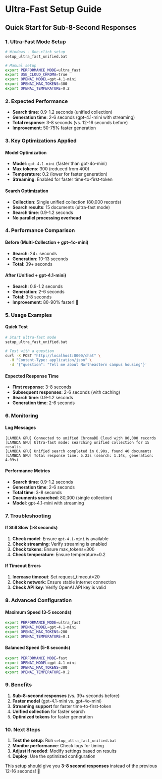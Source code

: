 # Ultra-Fast Setup Guide

## Quick Start for Sub-8-Second Responses

### 1. Ultra-Fast Mode Setup
```bash
# Windows - One-click setup
setup_ultra_fast_unified.bat

# Manual setup
export PERFORMANCE_MODE=ultra_fast
export USE_CLOUD_CHROMA=true
export OPENAI_MODEL=gpt-4.1-mini
export OPENAI_MAX_TOKENS=300
export OPENAI_TEMPERATURE=0.2
```

### 2. Expected Performance
- **Search time**: 0.9-1.2 seconds (unified collection)
- **Generation time**: 2-6 seconds (gpt-4.1-mini with streaming)
- **Total response**: 3-8 seconds (vs. 12-16 seconds before)
- **Improvement**: 50-75% faster generation

### 3. Key Optimizations Applied

#### Model Optimization
- **Model**: `gpt-4.1-mini` (faster than gpt-4o-mini)
- **Max tokens**: 300 (reduced from 400)
- **Temperature**: 0.2 (lower for faster generation)
- **Streaming**: Enabled for faster time-to-first-token

#### Search Optimization
- **Collection**: Single unified collection (80,000 records)
- **Search results**: 15 documents (ultra-fast mode)
- **Search time**: 0.9-1.2 seconds
- **No parallel processing overhead**

### 4. Performance Comparison

#### Before (Multi-Collection + gpt-4o-mini)
- **Search**: 24+ seconds
- **Generation**: 10-13 seconds
- **Total**: 39+ seconds

#### After (Unified + gpt-4.1-mini)
- **Search**: 0.9-1.2 seconds
- **Generation**: 2-6 seconds
- **Total**: 3-8 seconds
- **Improvement**: 80-90% faster! 🚀

### 5. Usage Examples

#### Quick Test
```bash
# Start ultra-fast mode
setup_ultra_fast_unified.bat

# Test with a question
curl -X POST "http://localhost:8000/chat" \
  -H "Content-Type: application/json" \
  -d '{"question": "Tell me about Northeastern campus housing"}'
```

#### Expected Response Time
- **First response**: 3-8 seconds
- **Subsequent responses**: 2-6 seconds (with caching)
- **Search time**: 0.9-1.2 seconds
- **Generation time**: 2-6 seconds

### 6. Monitoring

#### Log Messages
```
[LAMBDA GPU] Connected to unified ChromaDB Cloud with 80,000 records
[LAMBDA GPU] Ultra-fast mode: searching unified collection for 15 results
[LAMBDA GPU] Unified search completed in 0.90s, found 40 documents
[LAMBDA GPU] Total response time: 5.23s (search: 1.14s, generation: 4.09s)
```

#### Performance Metrics
- **Search time**: 0.9-1.2 seconds
- **Generation time**: 2-6 seconds
- **Total time**: 3-8 seconds
- **Documents searched**: 80,000 (single collection)
- **Model**: gpt-4.1-mini with streaming

### 7. Troubleshooting

#### If Still Slow (>8 seconds)
1. **Check model**: Ensure `gpt-4.1-mini` is available
2. **Check streaming**: Verify streaming is enabled
3. **Check tokens**: Ensure max_tokens=300
4. **Check temperature**: Ensure temperature=0.2

#### If Timeout Errors
1. **Increase timeout**: Set request_timeout=20
2. **Check network**: Ensure stable internet connection
3. **Check API key**: Verify OpenAI API key is valid

### 8. Advanced Configuration

#### Maximum Speed (3-5 seconds)
```bash
export PERFORMANCE_MODE=ultra_fast
export OPENAI_MODEL=gpt-4.1-mini
export OPENAI_MAX_TOKENS=200
export OPENAI_TEMPERATURE=0.1
```

#### Balanced Speed (5-8 seconds)
```bash
export PERFORMANCE_MODE=fast
export OPENAI_MODEL=gpt-4.1-mini
export OPENAI_MAX_TOKENS=300
export OPENAI_TEMPERATURE=0.2
```

### 9. Benefits

1. **Sub-8-second responses** (vs. 39+ seconds before)
2. **Faster model** (gpt-4.1-mini vs. gpt-4o-mini)
3. **Streaming support** for faster time-to-first-token
4. **Unified collection** for faster search
5. **Optimized tokens** for faster generation

### 10. Next Steps

1. **Test the setup**: Run `setup_ultra_fast_unified.bat`
2. **Monitor performance**: Check logs for timing
3. **Adjust if needed**: Modify settings based on results
4. **Deploy**: Use the optimized configuration

This setup should give you **3-8 second responses** instead of the previous 12-16 seconds! 🎯
